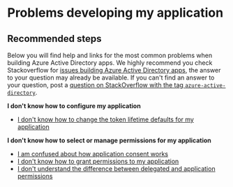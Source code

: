 <properties
  pageTitle="Problems developing my application"
  description="Problems developing my application"
  service="microsoft.aad"
  resource="Microsoft_AAD_IAM"
  authors="ajamess"
  selfHelpType="generic"
  supportTopicIds="32570261"
  productPesIds="14785,16575"
  cloudEnvironments="public"
 	articleId="5c2cb674-d2dd-4874-87ac-a18593340dbe"
/>

# Problems developing my application

## **Recommended steps**

Below you will find help and links for the most common problems when building Azure Active Directory apps.  We highly recommend you check Stackoverflow for [issues building Azure Active Directory apps](https://stackoverflow.com/questions/tagged/azure-active-directory), the answer to your question may already be available. If you can't find an answer to your question, post a [question on StackOverflow with the tag `azure-active-directory`](https://stackoverflow.com/questions/ask).

**I don't know how to configure my application**

  * [I don't know how to change the token lifetime defaults for my application](https://docs.microsoft.com/azure/active-directory/application-dev-registration-config-change-token-lifetime-how-to/?WT.mc_id=UI_AAD_Registered_Apps_Support_L2_Overview)

**I don't know how to select or manage permissions for my application**

  * [I am confused about how application consent works](https://docs.microsoft.com/azure/active-directory/application-dev-consent-framework/?WT.mc_id=UI_AAD_Registered_Apps_Support_L2_Overview)
  * [I don't know how to grant permissions to my application](https://docs.microsoft.com/azure/active-directory/application-dev-registration-config-grant-permissions-how-to/?WT.mc_id=UI_AAD_Registered_Apps_Support_L2_Overview)
  * [I don't understand the difference between delegated and application permissions](https://docs.microsoft.com/azure/active-directory/application-dev-delegated-and-app-perms/?WT.mc_id=UI_AAD_Registered_Apps_Support_L2_Overview)
